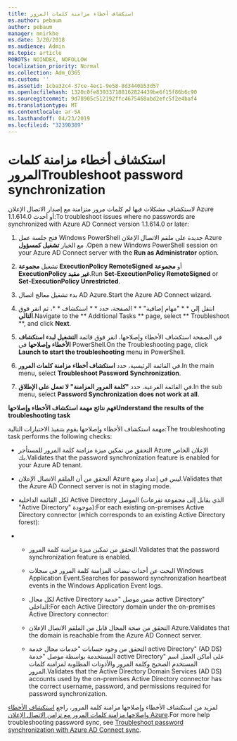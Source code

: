 ```yaml
---
title: استكشاف أخطاء مزامنة كلمات المرور
ms.author: pebaum
author: pebaum
manager: mnirkhe
ms.date: 3/20/2018
ms.audience: Admin
ms.topic: article
ROBOTS: NOINDEX, NOFOLLOW
localization_priority: Normal
ms.collection: Adm_O365
ms.custom: ''
ms.assetid: 1cba32c4-37ce-4ec1-9e58-8d3440b53d57
ms.openlocfilehash: 1320c0fe839337188162824439be6f15f86b6c90
ms.sourcegitcommit: 9d78905c512192ffc4675468abd2efc5f2e4baf4
ms.translationtype: MT
ms.contentlocale: ar-SA
ms.lasthandoff: 04/23/2019
ms.locfileid: "32390389"
---
```

# <a name="troubleshoot-password-synchronization"></a><span data-ttu-id="d998a-102">استكشاف أخطاء مزامنة كلمات المرور</span><span class="sxs-lookup"><span data-stu-id="d998a-102">Troubleshoot password synchronization</span></span>

<span data-ttu-id="d998a-103">لاستكشاف مشكلات فيها لم كلمات مرور متزامنة مع إصدار الاتصال الإعلان Azure 1.1.614.0 أو أحدث:</span><span class="sxs-lookup"><span data-stu-id="d998a-103">To troubleshoot issues where no passwords are synchronized with Azure AD Connect version 1.1.614.0 or later:</span></span>
  
1. <span data-ttu-id="d998a-104">فتح جلسة عمل Windows PowerShell جديدة على ملقم الاتصال الإعلان Azure مع الخيار **تشغيل كمسؤول** .</span><span class="sxs-lookup"><span data-stu-id="d998a-104">Open a new Windows PowerShell session on your Azure AD Connect server with the **Run as Administrator** option.</span></span> 
    
2. <span data-ttu-id="d998a-105">تشغيل **مجموعة ExecutionPolicy RemoteSigned** أو **مجموعة ExecutionPolicy غير مقيد**.</span><span class="sxs-lookup"><span data-stu-id="d998a-105">Run **Set-ExecutionPolicy RemoteSigned** or **Set-ExecutionPolicy Unrestricted**.</span></span> 
    
3. <span data-ttu-id="d998a-106">بدء تشغيل معالج اتصال AD Azure.</span><span class="sxs-lookup"><span data-stu-id="d998a-106">Start the Azure AD Connect wizard.</span></span>
    
4. <span data-ttu-id="d998a-107">انتقل إلى \* \* "مهام إضافية" \* \* الصفحة، حدد \* \* استكشاف \* \*، ثم انقر فوق **التالي**.</span><span class="sxs-lookup"><span data-stu-id="d998a-107">Navigate to the \*\* Additional Tasks \*\* page, select \*\* Troubleshoot \*\*, and click **Next**.</span></span> 
    
5. <span data-ttu-id="d998a-108">في الصفحة استكشاف الأخطاء وإصلاحها، انقر فوق قائمة **التشغيل لبدء استكشاف الأخطاء وإصلاحها** في PowerShell.</span><span class="sxs-lookup"><span data-stu-id="d998a-108">On the Troubleshooting page, click **Launch to start the troubleshooting** menu in PowerShell.</span></span> 
    
6. <span data-ttu-id="d998a-109">في القائمة الرئيسية، حدد **استكشاف أخطاء مزامنة كلمات المرور**.</span><span class="sxs-lookup"><span data-stu-id="d998a-109">In the main menu, select **Troubleshoot Password Synchronization**.</span></span> 
    
7. <span data-ttu-id="d998a-110">في القائمة الفرعية، حدد **"كلمة المرور المزامنة" لا تعمل على الإطلاق**.</span><span class="sxs-lookup"><span data-stu-id="d998a-110">In the sub menu, select **Password Synchronization does not work at all**.</span></span> 
    
 <span data-ttu-id="d998a-111">**فهم نتائج مهمة استكشاف الأخطاء وإصلاحها**</span><span class="sxs-lookup"><span data-stu-id="d998a-111">**Understand the results of the troubleshooting task**</span></span>
  
<span data-ttu-id="d998a-112">مهمة استكشاف الأخطاء وإصلاحها يقوم بتنفيذ الاختبارات التالية:</span><span class="sxs-lookup"><span data-stu-id="d998a-112">The troubleshooting task performs the following checks:</span></span>
  
- <span data-ttu-id="d998a-113">التحقق من تمكين ميزة مزامنة كلمة المرور للمستأجر Azure الإعلان الخاص بك.</span><span class="sxs-lookup"><span data-stu-id="d998a-113">Validates that the password synchronization feature is enabled for your Azure AD tenant.</span></span>
    
- <span data-ttu-id="d998a-114">التحقق من أن الملقم الاتصال الإعلان Azure ليس في إعداد وضع.</span><span class="sxs-lookup"><span data-stu-id="d998a-114">Validates that the Azure AD Connect server is not in staging mode.</span></span>
    
- <span data-ttu-id="d998a-115">لكل القائمة الداخلية Active Directory الموصل (الذي يقابل إلى مجموعة تفرعات "Active Directory" موجودة):</span><span class="sxs-lookup"><span data-stu-id="d998a-115">For each existing on-premises Active Directory connector (which corresponds to an existing Active Directory forest):</span></span>
    
- 
  - <span data-ttu-id="d998a-116">التحقق من تمكين ميزة مزامنة كلمة المرور.</span><span class="sxs-lookup"><span data-stu-id="d998a-116">Validates that the password synchronization feature is enabled.</span></span>
    
  - <span data-ttu-id="d998a-117">البحث عن أحداث نبضات المزامنة كلمة المرور في سجلات Windows Application Event.</span><span class="sxs-lookup"><span data-stu-id="d998a-117">Searches for password synchronization heartbeat events in the Windows Application Event logs.</span></span>
    
  - <span data-ttu-id="d998a-118">لكل مجال Active Directory ضمن موصل "خدمة active Directory" الداخلي:</span><span class="sxs-lookup"><span data-stu-id="d998a-118">For each Active Directory domain under the on-premises Active Directory connector:</span></span>
    
  - <span data-ttu-id="d998a-119">التحقق من صحة المجال قابل من الملقم الاتصال الإعلان Azure.</span><span class="sxs-lookup"><span data-stu-id="d998a-119">Validates that the domain is reachable from the Azure AD Connect server.</span></span>
    
  - <span data-ttu-id="d998a-120">التحقق من وجود حسابات "خدمات مجال خدمة active Directory" (AD DS) المستخدمة بواسطة موصل "خدمة active Directory" على أماكن العمل اسم المستخدم الصحيح وكلمة المرور والأذونات المطلوبة لمزامنة كلمات المرور.</span><span class="sxs-lookup"><span data-stu-id="d998a-120">Validates that the Active Directory Domain Services (AD DS) accounts used by the on-premises Active Directory connector has the correct username, password, and permissions required for password synchronization.</span></span>
    
<span data-ttu-id="d998a-121">لمزيد من استكشاف الأخطاء وإصلاحها مزامنة كلمة المرور، راجع [استكشاف الأخطاء وإصلاحها مزامنة كلمات المرور مع تزامن الاتصال الإعلان Azure](https://docs.microsoft.com/azure/active-directory/connect/active-directory-aadconnectsync-troubleshoot-password-synchronization).</span><span class="sxs-lookup"><span data-stu-id="d998a-121">For more help troubleshooting password sync, see [Troubleshoot password synchronization with Azure AD Connect sync](https://docs.microsoft.com/azure/active-directory/connect/active-directory-aadconnectsync-troubleshoot-password-synchronization).</span></span>
  


